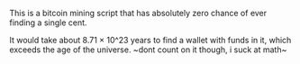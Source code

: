 This is a bitcoin mining script that has absolutely zero chance of ever finding a single cent.

It would take about 8.71 × 10^23 years to find a wallet with funds in it, which exceeds the age of the universe.
~dont count on it though, i suck at math~
